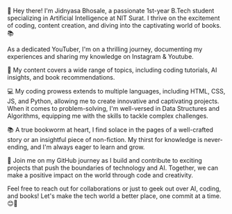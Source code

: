 👋 Hey there! I'm Jidnyasa Bhosale, a passionate 1st-year B.Tech student specializing in Artificial Intelligence at NIT Surat. I thrive on the excitement of coding, content creation, and diving into the captivating world of books. 📚

As a dedicated YouTuber, I'm on a thrilling journey, documenting my experiences and sharing my knowledge on Instagram & Youtube. 

🎥 My content covers a wide range of topics, including coding tutorials, AI insights, and book recommendations.

💻 My coding prowess extends to multiple languages, including HTML, CSS, JS, and Python, allowing me to create innovative and captivating projects. When it comes to problem-solving, I'm well-versed in Data Structures and Algorithms, equipping me with the skills to tackle complex challenges.

📚 A true bookworm at heart, I find solace in the pages of a well-crafted story or an insightful piece of non-fiction. My thirst for knowledge is never-ending, and I'm always eager to learn and grow.

🌱 Join me on my GitHub journey as I build and contribute to exciting projects that push the boundaries of technology and AI. Together, we can make a positive impact on the world through code and creativity.

Feel free to reach out for collaborations or just to geek out over AI, coding, and books! Let's make the tech world a better place, one commit at a time. 😊🚀
